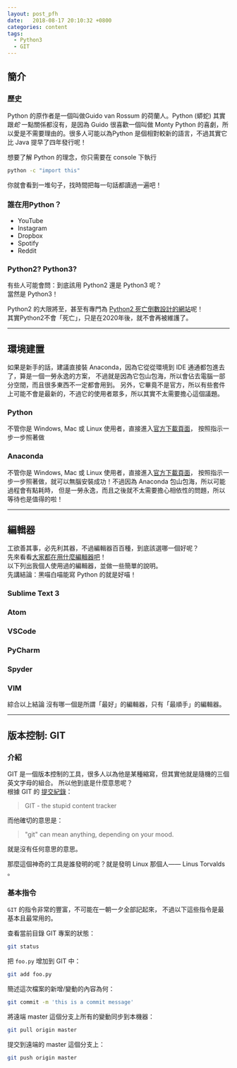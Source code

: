 ```yaml
---
layout: post_pfh
date:   2018-08-17 20:10:32 +0800
categories: content 
tags:
  - Python3
  - GIT
---
```



## 簡介

### 歷史

Python 的原作者是一個叫做Guido van Rossum 的荷蘭人。Python (蟒蛇) 其實跟*蛇* 一點關係都沒有，是因為 Guido 很喜歡一個叫做 Monty Python 的喜劇，所以愛是不需要理由的。很多人可能以為Python 是個相對較新的語言，不過其實它比 Java 提早了四年發行呢！

想要了解 Python 的理念，你只需要在 console 下執行

```bash
python -c "import this"
```

你就會看到一堆句子，找時間把每一句話都讀過一遍吧！

### 誰在用Python？

+ YouTube
+ Instagram
+ Dropbox
+ Spotify
+ Reddit

### Python2? Python3?
有些人可能會問：到底該用 Python2 還是 Python3 呢？  
當然是 Python3！

Python2 的大限將至，甚至有專門為 [Python2 死亡倒數設計的網站](https://pythonclock.org/)呢！  
其實Python2不會「死亡」，只是在2020年後，就不會再被維護了。


---

## 環境建置

如果是新手的話，建議直接裝 Anaconda，因為它從從環境到 IDE 通通都包進去了，算是一個一勞永逸的方案，
不過就是因為它包山包海，所以會佔去電腦一部分空間，而且很多東西不一定都會用到。
另外，它畢竟不是官方，所以有些套件上可能不會是最新的，不過它的使用者眾多，所以其實不太需要擔心這個議題。

### Python

不管你是 Windows, Mac 或 Linux 使用者，直接進入[官方下載頁面](https://www.anaconda.com/download/)，
按照指示一步一步照著做


### Anaconda

不管你是 Windows, Mac 或 Linux 使用者，直接進入[官方下載頁面](https://www.anaconda.com/download/)，
按照指示一步一步照著做，就可以無腦安裝成功！不過因為 Anaconda 包山包海，所以可能過程會有點耗時，
但是一勞永逸，而且之後就不太需要擔心相依性的問題，所以等待也是值得的啦！


---

## 編輯器

工欲善其事，必先利其器，不過編輯器百百種，到底該選哪一個好呢？  
先來看看[大家都在用什麼編輯器吧](https://insights.stackoverflow.com/survey/2018#technology-most-popular-development-environments)！  
以下列出我個人使用過的編輯器，並做一些簡單的說明。  
先講結論：黑喵白喵能寫 Python 的就是好喵！

### Sublime Text 3

### Atom

### VSCode

### PyCharm

### Spyder

### VIM


綜合以上結論
沒有哪一個是所謂「最好」的編輯器，只有「最順手」的編輯器。

---


## 版本控制: GIT
### 介紹

GIT 是一個版本控制的工具，很多人以為他是某種縮寫，但其實他就是隨機的三個英文字母的組合。
所以他到底是什麼意思呢？  
根據 GIT 的 [提交紀錄](https://github.com/git/git/blob/e83c5163316f89bfbde7d9ab23ca2e25604af290/README)：
> GIT - the stupid content tracker

而他確切的意思是：
> "git" can mean anything, depending on your mood.

就是沒有任何意思的意思。

那麼這個神奇的工具是誰發明的呢？就是發明 Linux 那個人—— Linus Torvalds 。


### 基本指令

`GIT` 的指令非常的豐富，不可能在一朝一夕全部記起來，
不過以下這些指令是最基本且最常用的。

查看當前目錄 GIT 專案的狀態：

```bash
git status
```

把 `foo.py` 增加到 GIT 中：
```bash
git add foo.py
```

簡述這次檔案的新增/變動的內容為何：
```bash
git commit -m 'this is a commit message'
```

將遠端 master 這個分支上所有的變動同步到本機器：
```bash
git pull origin master
```

提交到遠端的 master 這個分支上：
```bash
git push origin master
```


